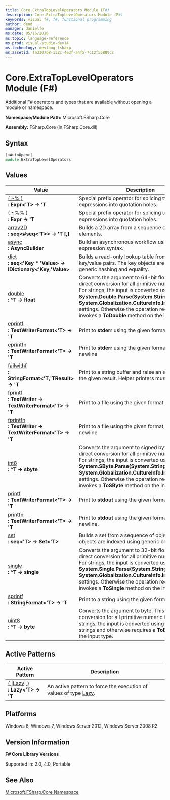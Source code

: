 ```yaml
---
title: Core.ExtraTopLevelOperators Module (F#)
description: Core.ExtraTopLevelOperators Module (F#)
keywords: visual f#, f#, functional programming
author: dend
manager: danielfe
ms.date: 05/16/2016
ms.topic: language-reference
ms.prod: visual-studio-dev14
ms.technology: devlang-fsharp
ms.assetid: fa3307b8-132c-4e3f-a4f5-7c12f55809cc 
---
```


# Core.ExtraTopLevelOperators Module (F#)

Additional F# operators and types that are available without opening a module or namespace.

**Namespace/Module Path:** Microsoft.FSharp.Core

**Assembly:** FSharp.Core (in FSharp.Core.dll)


## Syntax

```fsharp
[<AutoOpen>]
module ExtraTopLevelOperators
```

## Values

|Value|Description|
|-----|-----------|
|[( ~% )](https://msdn.microsoft.com/library/d5cd4a4e-7f20-4a23-a346-a11a963f18e2)<br />**: Expr&lt;'T&gt; -&gt; 'T**|Special prefix operator for splicing typed expressions into quotation holes.|
|[( ~%% )](https://msdn.microsoft.com/library/f6d8d802-888a-4ed3-ad7e-8eace7be60ca)<br />**: Expr -&gt; 'T**|Special prefix operator for splicing untyped expressions into quotation holes.|
|[array2D](https://msdn.microsoft.com/library/1d52503d-2990-49fc-8fd3-6b0e508aa236)<br />**: seq&lt;#seq&lt;'T&gt;&gt; -&gt; 'T [,]**|Builds a 2D array from a sequence of sequences of elements.|
|[async](https://msdn.microsoft.com/library/dbe42940-13d3-4f2f-b99c-344fbd78785f)<br />**: AsyncBuilder**|Build an asynchronous workflow using computation expression syntax.|
|[dict](https://msdn.microsoft.com/library/a8d7fac4-4466-44d9-bf31-7b29a21b2d17)<br />**: seq&lt;'Key &#42; 'Value&gt; -&gt; IDictionary&lt;'Key,'Value&gt;**|Builds a read-only lookup table from a sequence of key/value pairs. The key objects are indexed using generic hashing and equality.|
|[double](https://msdn.microsoft.com/library/21e147c8-fee0-4d59-9620-cbe832d3fde7)<br />**: ^T -&gt; float**|Converts the argument to 64-bit float. This is a direct conversion for all primitive numeric types. For strings, the input is converted using **System.Double.Parse(System.String)** with **System.Globalization.CultureInfo.InvariantCulture** settings. Otherwise the operation requires and invokes a **ToDouble** method on the input type.|
|[eprintf](https://msdn.microsoft.com/library/501be259-4adc-414e-bc7b-0f665c777fd4)<br />**: TextWriterFormat&lt;'T&gt; -&gt; 'T**|Print to **stderr** using the given format.|
|[eprintfn](https://msdn.microsoft.com/library/d3ba61e2-22b0-4170-a753-6e1a736e91bb)<br />**: TextWriterFormat&lt;'T&gt; -&gt; 'T**|Print to **stderr** using the given format, and add a newline|
|[failwithf](https://msdn.microsoft.com/library/677781f0-fb69-4dfe-9d18-8fb1a7fc7aed)<br />**: StringFormat&lt;'T,'TResult&gt; -&gt; 'T**|Print to a string buffer and raise an exception with the given result. Helper printers must return strings.|
|[fprintf](https://msdn.microsoft.com/library/b6db8c01-2bcc-44ea-8aec-a7c5da114200)<br />**: TextWriter -&gt; TextWriterFormat&lt;'T&gt; -&gt; 'T**|Print to a file using the given format|
|[fprintfn](https://msdn.microsoft.com/library/2a1edd66-53b8-460d-a71b-616c54dca561)<br />**: TextWriter -&gt; TextWriterFormat&lt;'T&gt; -&gt; 'T**|Print to a file using the given format, and add a newline|
|[int8](https://msdn.microsoft.com/library/e42d6978-87f1-41af-a535-e138ddd90085)<br />**: ^T -&gt; sbyte**|Converts the argument to signed byte. This is a direct conversion for all primitive numeric types. For strings, the input is converted using **System.SByte.Parse(System.String)** with **System.Globalization.CultureInfo.InvariantCulture** settings. Otherwise the operation requires and invokes a **ToSByte** method on the input type.|
|[printf](https://msdn.microsoft.com/library/b9b851d7-b032-48e5-8c2e-3841fe9c44cc)<br />**: TextWriterFormat&lt;'T&gt; -&gt; 'T**|Print to **stdout** using the given format.|
|[printfn](https://msdn.microsoft.com/library/3b8e7af1-0931-4d57-9e11-7d7e57c8038c)<br />**: TextWriterFormat&lt;'T&gt; -&gt; 'T**|Print to **stdout** using the given format, and add a newline.|
|[set](https://msdn.microsoft.com/library/a4ec6cdd-9ae6-47e5-afa3-c6610a22931e)<br />**: seq&lt;'T&gt; -&gt; Set&lt;'T&gt;**|Builds a set from a sequence of objects. The objects are indexed using generic comparison.|
|[single](https://msdn.microsoft.com/library/c408b9da-58d1-400b-84b8-61985804de0f)<br />**: ^T -&gt; single**|Converts the argument to 32-bit float. This is a direct conversion for all primitive numeric types. For strings, the input is converted using **System.Single.Parse(System.String)** with **System.Globalization.CultureInfo.InvariantCulture** settings. Otherwise the operation requires and invokes a **ToSingle** method on the input type.|
|[sprintf](https://msdn.microsoft.com/library/8ddc0cc1-4e80-4371-820d-cdde04ab8145)<br />**: StringFormat&lt;'T&gt; -&gt; 'T**|Print to a string using the given format.|
|[uint8](https://msdn.microsoft.com/library/824ecbe9-2578-4339-8d0a-621f97a8a56a)<br />**: ^T -&gt; byte**|Converts the argument to byte. This is a direct conversion for all primitive numeric types. For strings, the input is converted using **Byte.Parse** on strings and otherwise requires a **ToByte** method on the input type.|

## Active Patterns

|Active Pattern|Description|
|--------------|-----------|
|[( &#124;Lazy&#124; )](https://msdn.microsoft.com/library/5dc8b945-3004-42a4-b2a1-b19bb21836e1)<br />**: Lazy&lt;'T&gt; -&gt; 'T**|An active pattern to force the execution of values of type [Lazy](https://msdn.microsoft.com/library/b29d0af5-6efb-4a55-a278-2662a4ecc489).|

## Platforms
Windows 8, Windows 7, Windows Server 2012, Windows Server 2008 R2

## Version Information
**F# Core Library Versions**

Supported in: 2.0, 4.0, Portable

## See Also
[Microsoft.FSharp.Core Namespace](Microsoft.FSharp.Core-Namespace-%5BFSharp%5D.md)